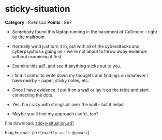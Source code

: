 # sticky-situation

**Category** : forensics
**Points** : 997

* Somebody found this laptop running in the basement of Cullimore - right by the mailroom.
* Normally we'd just turn it in, but with all of the cyberattacks and cyberpsychosis going on - we're not about to throw away evidence without examining it first.

* Examine this ad1, and see if anything sticks out to you.
* I find it useful to write down my thoughts and findings on whatever I have nearby - paper, sticky notes, etc.
* Once I have evidence, I put it on a wall or lay it on the table and start connecting the dots.
* Yes, I'm crazy with strings all over the wall - but it helps!
* Maybe you'll find my approach useful, too?

File download: [sticky-situation.ad1](https://njit-jerseyctf.s3.us-east-1.amazonaws.com/sticky/a_sticky_situation.ad1)

Flag Format: `jctf{exactly_as_1t_@ppears}`



